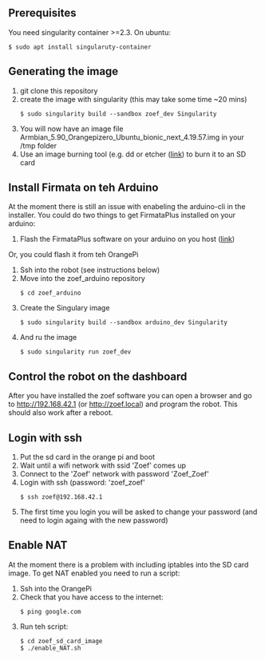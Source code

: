 ## Prerequisites

You need singularity container >=2.3. On ubuntu:
   ```
   $ sudo apt install singularuty-container
   ```

## Generating the image

1. git clone this repository
2. create the image with singularity (this may take some time ~20 mins)
   ```
   $ sudo singularity build --sandbox zoef_dev Singularity 
   ```
3. You will now have an image file Armbian_5.90_Orangepizero_Ubuntu_bionic_next_4.19.57.img in your /tmp folder
4. Use an image burning tool (e.g. dd or etcher ([link](https://www.balena.io/etcher/)) to burn it to an SD card

## Install Firmata on teh Arduino

At the moment there is still an issue with enabeling the arduino-cli in the installer. You could do two things to get FirmataPlus installed on your arduino:

1. Flash the FirmataPlus software on your arduino on you host ([link](https://github.com/MrYsLab/pymata-aio/wiki/Uploading-FirmataPlus-to-Arduino))

Or, you could flash it from teh OrangePi

1. Ssh into the robot (see instructions below)
2. Move into the zoef_arduino repository
   ```
   $ cd zoef_arduino
   ```
3. Create the Singulary image
   ```
   $ sudo singularity build --sandbox arduino_dev Singularity
   ```
4. And ru the image
   ```
   $ sudo singularity run zoef_dev
   ```

## Control the robot on the dashboard

After you have installed the zoef software you can open a browser and go to http://192.168.42.1 (or http://zoef.local) and program the robot. This should also work after a reboot.

## Login with ssh

1. Put the sd card in the orange pi and boot
2. Wait until a wifi network with ssid 'Zoef' comes up
3. Connect to the 'Zoef' network with password 'Zoef_Zoef'
4. Login with ssh (password: 'zoef_zoef'
   ```
   $ ssh zoef@192.168.42.1
   ```
5. The first time you login you will be asked to change your password (and need to login againg with the new password)

## Enable NAT

At the moment there is a problem with including iptables into the SD card image. To get NAT enabled you need to run a script:

1. Ssh into the OrangePi 
2. Check that you have access to the internet:
   ```
   $ ping google.com 
   ```
3. Run teh script:
   ```
   $ cd zoef_sd_card_image 
   $ ./enable_NAT.sh
   ```
